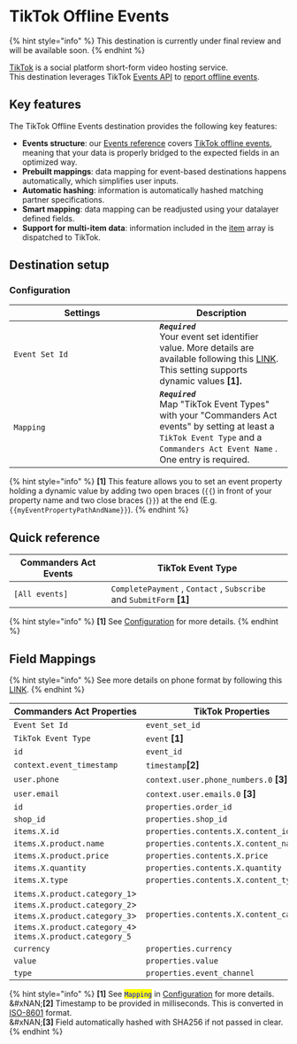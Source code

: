 # TikTok Offline Events

{% hint style="info" %}
This destination is currently under final review and will be available soon.
{% endhint %}

[TikTok](https://www.tiktok.com/) is a social platform short-form video hosting service.\
This destination leverages TikTok [Events API](https://ads.tiktok.com/help/article/events-api?redirected=1) to [report offline events](https://business-api.tiktok.com/portal/docs?id=1758428013689857).

## Key features

The TikTok Offline Events destination provides the following key features:

* **Events structure**: our [Events reference](https://community.commandersact.com/platform-x/developers/tracking/events-reference) covers [TikTok offline events](https://ads.tiktok.com/marketing_api/docs?id=1758428013689857), meaning that your data is properly bridged to the expected fields in an optimized way.
* **Prebuilt mappings**: data mapping for event-based destinations happens automatically, which simplifies user inputs.
* **Automatic hashing**: information is automatically hashed matching partner specifications.
* **Smart mapping**: data mapping can be readjusted using your datalayer defined fields.
* **Support for multi-item data**: information included in the [item](https://community.commandersact.com/platform-x/developers/tracking/events-reference#item) array is dispatched to TikTok.

## Destination setup

### Configuration

<table><thead><tr><th width="248">Settings</th><th>Description</th></tr></thead><tbody><tr><td><code>Event Set Id</code> </td><td><em><strong><code>Required</code></strong></em> <br>Your event set identifier value. More details are available following this <a href="https://ads.tiktok.com/marketing_api/docs?id=1758428013689857">LINK</a>. This setting supports dynamic values <strong>[1].</strong></td></tr><tr><td><code>Mapping</code></td><td><em><strong><code>Required</code></strong></em>  <br>Map "TikTok Event Types" with your "Commanders Act events" by setting at least a <code>TikTok Event Type</code>  and a  <code>Commanders Act Event Name</code> . One entry is required.</td></tr></tbody></table>



{% hint style="info" %}
**\[1]** This feature allows you to set an event property holding a dynamic value by adding two open braces (`{{`) in front of your property name and two close braces (`}}`) at the end (E.g. `{{myEventPropertyPathAndName}}`).
{% endhint %}

## Quick reference

| Commanders Act Events | TikTok Event Type                                                        |
| --------------------- | ------------------------------------------------------------------------ |
| `[All events]`        | `CompletePayment` , `Contact` , `Subscribe`  and  `SubmitForm`  **\[1]** |

{% hint style="info" %}
**\[1]** See [Configuration](tiktok-offiline-events.md#configuration) for more details.
{% endhint %}

## Field Mappings

{% hint style="info" %}
See more details on phone format by following this [LINK](https://ads.tiktok.com/gateway/docs/index?identify_key=c0138ffadd90a955c1f0670a56fe348d1d40680b3c89461e09f78ed26785164b\&language=ENGLISH\&doc_id=1758428013689857#item-link-User%20context%20object%20parameters).
{% endhint %}

<table><thead><tr><th width="330.6685580062746">Commanders Act Properties</th><th>TikTok Properties</th></tr></thead><tbody><tr><td><code>Event Set Id</code></td><td><code>event_set_id</code></td></tr><tr><td><code>TikTok Event Type</code></td><td><code>event</code> <strong>[1]</strong></td></tr><tr><td><code>id</code></td><td><code>event_id</code></td></tr><tr><td><code>context.event_timestamp</code></td><td><code>timestamp</code><strong>[2]</strong></td></tr><tr><td><code>user.phone</code></td><td><code>context.user.phone_numbers.0</code> <strong>[3]</strong></td></tr><tr><td><code>user.email</code></td><td><code>context.user.emails.0</code> <strong>[3]</strong></td></tr><tr><td><code>id</code></td><td><code>properties.order_id</code></td></tr><tr><td><code>shop_id</code></td><td><code>properties.shop_id</code></td></tr><tr><td><code>items.X.id</code></td><td><code>properties.contents.X.content_id</code></td></tr><tr><td><code>items.X.product.name</code></td><td><code>properties.contents.X.content_name</code></td></tr><tr><td><code>items.X.product.price</code></td><td><code>properties.contents.X.price</code></td></tr><tr><td><code>items.X.quantity</code></td><td><code>properties.contents.X.quantity</code></td></tr><tr><td><code>items.X.type</code></td><td><code>properties.contents.X.content_type</code></td></tr><tr><td><code>items.X.product.category_1</code>><br><code>items.X.product.category_2</code>><br><code>items.X.product.category_3</code>><br><code>items.X.product.category_4</code>><br><code>items.X.product.category_5</code></td><td><code>properties.contents.X.content_category</code></td></tr><tr><td><code>currency</code></td><td><code>properties.currency</code></td></tr><tr><td><code>value</code></td><td><code>properties.value</code></td></tr><tr><td><code>type</code></td><td><code>properties.event_channel</code></td></tr></tbody></table>

{% hint style="info" %}
**\[1]** See <mark style="color:blue;">`Mapping`</mark> in [Configuration](tiktok-offiline-events.md#configuration) for more details.\
&#xNAN;**\[2]** Timestamp to be provided in milliseconds. This is converted in [ISO-8601](https://en.wikipedia.org/wiki/ISO_8601) format.\
&#xNAN;**\[3]** Field automatically hashed with SHA256 if not passed in clear.&#x20;
{% endhint %}

